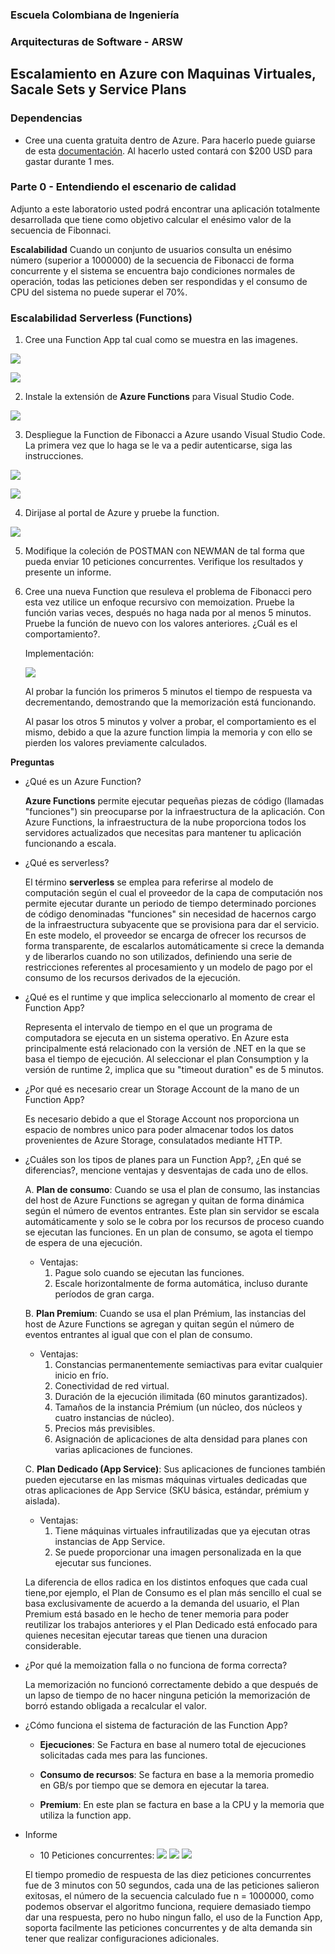 ### Escuela Colombiana de Ingeniería
### Arquitecturas de Software - ARSW

## Escalamiento en Azure con Maquinas Virtuales, Sacale Sets y Service Plans

### Dependencias
* Cree una cuenta gratuita dentro de Azure. Para hacerlo puede guiarse de esta [documentación](https://azure.microsoft.com/en-us/free/search/?&ef_id=Cj0KCQiA2ITuBRDkARIsAMK9Q7MuvuTqIfK15LWfaM7bLL_QsBbC5XhJJezUbcfx-qAnfPjH568chTMaAkAsEALw_wcB:G:s&OCID=AID2000068_SEM_alOkB9ZE&MarinID=alOkB9ZE_368060503322_%2Bazure_b_c__79187603991_kwd-23159435208&lnkd=Google_Azure_Brand&dclid=CjgKEAiA2ITuBRDchty8lqPlzS4SJAC3x4k1mAxU7XNhWdOSESfffUnMNjLWcAIuikQnj3C4U8xRG_D_BwE). Al hacerlo usted contará con $200 USD para gastar durante 1 mes.

### Parte 0 - Entendiendo el escenario de calidad

Adjunto a este laboratorio usted podrá encontrar una aplicación totalmente desarrollada que tiene como objetivo calcular el enésimo valor de la secuencia de Fibonnaci.

**Escalabilidad**
Cuando un conjunto de usuarios consulta un enésimo número (superior a 1000000) de la secuencia de Fibonacci de forma concurrente y el sistema se encuentra bajo condiciones normales de operación, todas las peticiones deben ser respondidas y el consumo de CPU del sistema no puede superar el 70%.

### Escalabilidad Serverless (Functions)

1. Cree una Function App tal cual como se muestra en las  imagenes.

![](images/part3/part3-function-config.png)

![](images/part3/part3-function-configii.png)

2. Instale la extensión de **Azure Functions** para Visual Studio Code.

![](images/part3/part3-install-extension.png)

3. Despliegue la Function de Fibonacci a Azure usando Visual Studio Code. La primera vez que lo haga se le va a pedir autenticarse, siga las instrucciones.

![](images/part3/part3-deploy-function-1.png)

![](images/part3/part3-deploy-function-2.png)

4. Dirijase al portal de Azure y pruebe la function.

![](images/part3/part3-test-function.png)

5. Modifique la coleción de POSTMAN con NEWMAN de tal forma que pueda enviar 10 peticiones concurrentes. Verifique los resultados y presente un informe.

6. Cree una nueva Function que resuleva el problema de Fibonacci pero esta vez utilice un enfoque recursivo con memoization. Pruebe la función varias veces, después no haga nada por al menos 5 minutos. Pruebe la función de nuevo con los valores anteriores. ¿Cuál es el comportamiento?.

    Implementación:
    
    ![](https://media.discordapp.net/attachments/778382673341186090/779176447201116190/unknown.png?width=1048&height=629)
    
    Al probar la función los primeros 5 minutos el tiempo de respuesta va decrementando, demostrando que la memorización está funcionando.
    
    Al pasar los otros 5 minutos y volver a probar, el comportamiento es el mismo, debido a que la azure function limpia la memoria y con ello se pierden los valores previamente calculados.

**Preguntas**

* ¿Qué es un Azure Function?

    **Azure Functions** permite ejecutar pequeñas piezas de código (llamadas "funciones") sin preocuparse por la infraestructura de la aplicación. Con Azure Functions, la infraestructura de la nube proporciona todos los servidores actualizados que necesitas para mantener tu aplicación funcionando a escala.


* ¿Qué es serverless?

    El término **serverless** se emplea para referirse al modelo de computación según el cual el proveedor de la capa de computación nos permite ejecutar durante un periodo de tiempo determinado porciones de código denominadas "funciones" sin necesidad de hacernos cargo de la infraestructura subyacente que se provisiona para dar el servicio. En este modelo, el proveedor se encarga de ofrecer los recursos de forma transparente, de escalarlos automáticamente si crece la demanda y de liberarlos cuando no son utilizados, definiendo una serie de restricciones referentes al procesamiento y un modelo de pago por el consumo de los recursos derivados de la ejecución.
    
    
* ¿Qué es el runtime y que implica seleccionarlo al momento de crear el Function App?

    Representa el intervalo de tiempo en el que un programa de computadora se ejecuta en un sistema operativo. En Azure esta principalmente está relacionado con la versión de .NET en la que se basa el tiempo de ejecución. Al seleccionar el plan Consumption y la versión de runtime 2, implica que su "timeout duration" es de 5 minutos.


* ¿Por qué es necesario crear un Storage Account de la mano de un Function App?

    Es necesario debido a que el Storage Account nos proporciona un espacio de nombres unico para poder almacenar todos los datos provenientes de Azure Storage, consulatados mediante HTTP.
    
    
* ¿Cuáles son los tipos de planes para un Function App?, ¿En qué se diferencias?, mencione ventajas y desventajas de cada uno de ellos.

    A. **Plan de consumo**: Cuando se usa el plan de consumo, las instancias del host de Azure Functions se agregan y quitan de forma dinámica según el número de eventos entrantes. Este plan sin servidor se escala automáticamente y solo se le cobra por los recursos de proceso cuando se ejecutan las funciones. En un plan de consumo, se agota el tiempo de espera de una ejecución.
     - Ventajas:
        1. Pague solo cuando se ejecutan las funciones.
        2. Escale horizontalmente de forma automática, incluso durante períodos de gran carga.
        
    B. **Plan Premium**: Cuando se usa el plan Prémium, las instancias del host de Azure Functions se agregan y quitan según el número de eventos entrantes al igual que con el plan de consumo.
    - Ventajas:
        1. Constancias permanentemente semiactivas para evitar cualquier inicio en frío.
        2. Conectividad de red virtual.
        3. Duración de la ejecución ilimitada (60 minutos garantizados).
        4. Tamaños de la instancia Prémium (un núcleo, dos núcleos y cuatro instancias de núcleo).
        5. Precios más previsibles.
        6. Asignación de aplicaciones de alta densidad para planes con varias aplicaciones de funciones.
        
    C. **Plan Dedicado (App Service)**: Sus aplicaciones de funciones también pueden ejecutarse en las mismas máquinas virtuales dedicadas que otras aplicaciones de App Service (SKU básica, estándar, prémium y aislada).
    - Ventajas:
        1. Tiene máquinas virtuales infrautilizadas que ya ejecutan otras instancias de App Service.
        2. Se puede proporcionar una imagen personalizada en la que ejecutar sus funciones.
    
     La diferencia de ellos radica en los distintos enfoques que cada cual tiene,por ejemplo, el Plan de Consumo es el plan más sencillo el cual se basa exclusivamente de acuerdo a la demanda del usuario, el Plan Premium está basado en le hecho de tener memoria para poder reutilizar los trabajos anteriores y el Plan Dedicado está enfocado para quienes necesitan ejecutar tareas que tienen una duracion considerable.
        
* ¿Por qué la memoization falla o no funciona de forma correcta?

    La memorización no funcionó correctamente debido a que después de un lapso de tiempo de no hacer ninguna petición la memorización de borró estando obligada a recalcular el valor.
    
    
* ¿Cómo funciona el sistema de facturación de las Function App?
    
    - **Ejecuciones**: Se Factura en base al numero total de ejecuciones solicitadas cada mes para las funciones.

    - **Consumo de recursos**: Se factura en base a la memoria promedio en GB/s por tiempo que se demora en ejecutar la tarea.

    - **Premium**: En este plan se factura en base a la CPU y la memoria que utiliza la function app.
* Informe
    * 10 Peticiones concurrentes:
    ![](https://cdn.discordapp.com/attachments/778382673341186090/779169635362144286/unknown.png)
    ![](https://cdn.discordapp.com/attachments/778382673341186090/779169668455464960/unknown.png)
    ![](https://cdn.discordapp.com/attachments/778382673341186090/779169710557626398/unknown.png)

    El tiempo promedio de respuesta de las diez peticiones concurrentes fue de 3 minutos con 50 segundos, cada una de las peticiones salieron exitosas, el número de la secuencia calculado fue n = 1000000, como podemos observar el algoritmo funciona, requiere demasiado tiempo dar una respuesta, pero no hubo ningun fallo, el uso de la Function App, soporta facilmente las peticiones concurrentes y de alta demanda sin tener que realizar configuraciones adicionales.
    

